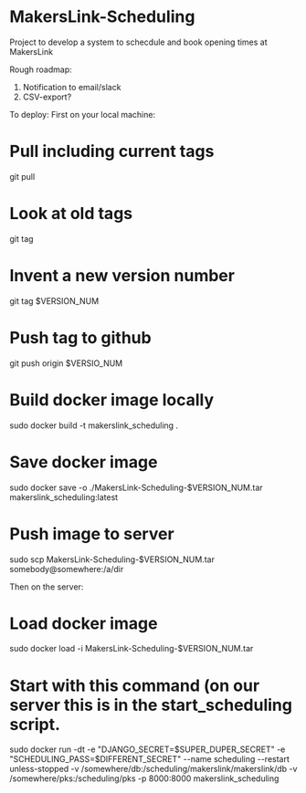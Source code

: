 # MakersLink-Scheduling
Project to develop a system to schecdule and book opening times at MakersLink

Rough roadmap:
1. Notification to email/slack
2. CSV-export?

To deploy:
First on your local machine:
# Pull including current tags
git pull
# Look at old tags
git tag
# Invent a new version number
git tag $VERSION_NUM
# Push tag to github
git push origin $VERSIO_NUM
# Build docker image locally
sudo docker build -t makerslink_scheduling .
# Save docker image
sudo docker save -o ./MakersLink-Scheduling-$VERSION_NUM.tar makerslink_scheduling:latest
# Push image to server
sudo scp MakersLink-Scheduling-$VERSION_NUM.tar somebody@somewhere:/a/dir

Then on the server:
# Load docker image
sudo docker load -i MakersLink-Scheduling-$VERSION_NUM.tar
# Start with this command (on our server this is in the start_scheduling script.
sudo docker run -dt -e "DJANGO_SECRET=$SUPER_DUPER_SECRET" -e "SCHEDULING_PASS=$DIFFERENT_SECRET" --name scheduling --restart unless-stopped  -v /somewhere/db:/scheduling/makerslink/makerslink/db -v /somewhere/pks:/scheduling/pks -p 8000:8000 makerslink_scheduling
